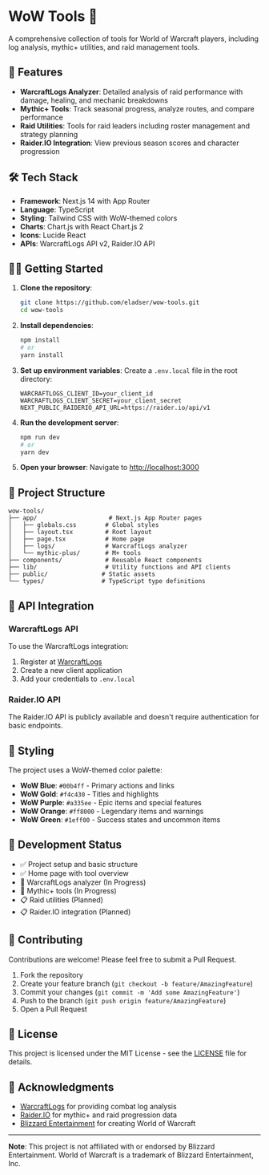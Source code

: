 # WoW Tools 🏰

A comprehensive collection of tools for World of Warcraft players, including log analysis, mythic+ utilities, and raid management tools.

## 🚀 Features

- **WarcraftLogs Analyzer**: Detailed analysis of raid performance with damage, healing, and mechanic breakdowns
- **Mythic+ Tools**: Track seasonal progress, analyze routes, and compare performance
- **Raid Utilities**: Tools for raid leaders including roster management and strategy planning  
- **Raider.IO Integration**: View previous season scores and character progression

## 🛠️ Tech Stack

- **Framework**: Next.js 14 with App Router
- **Language**: TypeScript
- **Styling**: Tailwind CSS with WoW-themed colors
- **Charts**: Chart.js with React Chart.js 2
- **Icons**: Lucide React
- **APIs**: WarcraftLogs API v2, Raider.IO API

## 🏃‍♂️ Getting Started

1. **Clone the repository**:
   ```bash
   git clone https://github.com/eladser/wow-tools.git
   cd wow-tools
   ```

2. **Install dependencies**:
   ```bash
   npm install
   # or
   yarn install
   ```

3. **Set up environment variables**:
   Create a `.env.local` file in the root directory:
   ```env
   WARCRAFTLOGS_CLIENT_ID=your_client_id
   WARCRAFTLOGS_CLIENT_SECRET=your_client_secret
   NEXT_PUBLIC_RAIDERIO_API_URL=https://raider.io/api/v1
   ```

4. **Run the development server**:
   ```bash
   npm run dev
   # or
   yarn dev
   ```

5. **Open your browser**:
   Navigate to [http://localhost:3000](http://localhost:3000)

## 📁 Project Structure

```
wow-tools/
├── app/                    # Next.js App Router pages
│   ├── globals.css        # Global styles
│   ├── layout.tsx         # Root layout
│   ├── page.tsx           # Home page
│   ├── logs/              # WarcraftLogs analyzer
│   └── mythic-plus/       # M+ tools
├── components/            # Reusable React components
├── lib/                   # Utility functions and API clients
├── public/               # Static assets
└── types/                # TypeScript type definitions
```

## 🔧 API Integration

### WarcraftLogs API

To use the WarcraftLogs integration:

1. Register at [WarcraftLogs](https://www.warcraftlogs.com/api/clients/)
2. Create a new client application
3. Add your credentials to `.env.local`

### Raider.IO API

The Raider.IO API is publicly available and doesn't require authentication for basic endpoints.

## 🎨 Styling

The project uses a WoW-themed color palette:

- **WoW Blue**: `#00b4ff` - Primary actions and links
- **WoW Gold**: `#f4c430` - Titles and highlights  
- **WoW Purple**: `#a335ee` - Epic items and special features
- **WoW Orange**: `#ff8000` - Legendary items and warnings
- **WoW Green**: `#1eff00` - Success states and uncommon items

## 🚧 Development Status

- ✅ Project setup and basic structure
- ✅ Home page with tool overview
- 🚧 WarcraftLogs analyzer (In Progress)
- 🚧 Mythic+ tools (In Progress)
- 📋 Raid utilities (Planned)
- 📋 Raider.IO integration (Planned)

## 🤝 Contributing

Contributions are welcome! Please feel free to submit a Pull Request.

1. Fork the repository
2. Create your feature branch (`git checkout -b feature/AmazingFeature`)
3. Commit your changes (`git commit -m 'Add some AmazingFeature'`)
4. Push to the branch (`git push origin feature/AmazingFeature`)
5. Open a Pull Request

## 📄 License

This project is licensed under the MIT License - see the [LICENSE](LICENSE) file for details.

## 🙏 Acknowledgments

- [WarcraftLogs](https://www.warcraftlogs.com/) for providing combat log analysis
- [Raider.IO](https://raider.io/) for mythic+ and raid progression data
- [Blizzard Entertainment](https://www.blizzard.com/) for creating World of Warcraft

---

**Note**: This project is not affiliated with or endorsed by Blizzard Entertainment. World of Warcraft is a trademark of Blizzard Entertainment, Inc.
